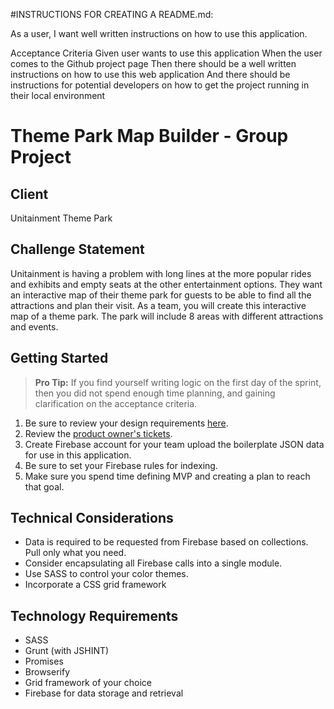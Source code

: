 #INSTRUCTIONS FOR CREATING A README.md:

As a user, I want well written instructions on how to use this application.

Acceptance Criteria
Given user wants to use this application
When the user comes to the Github project page
Then there should be a well written instructions on how to use this web application
And there should be instructions for potential developers on how to get the project running in their local environment



# Theme Park Map Builder - Group Project

## Client
Unitainment Theme Park

## Challenge Statement
Unitainment is having a problem with long lines at the more popular rides and exhibits and empty seats at the other entertainment options. They want an interactive map of their theme park for guests to be able to find all the attractions and plan their visit. As a team, you will create this interactive map of a theme park. The park will include 8 areas with different attractions and events.


## Getting Started

> **Pro Tip:** If you find yourself writing logic on the first day of the sprint, then you did not spend enough time planning, and gaining clarification on the acceptance criteria.

1. Be sure to review your design requirements [here](https://sites.google.com/susanculkin.com/fewdd-b/design-subjects/week-8/theme-park-project). 
1. Review the [product owner's tickets](https://github.com/nashville-software-school/group-project-uix-theme-park/issues).
1. Create Firebase account for your team upload the boilerplate JSON data for use in this application.
1. Be sure to set your Firebase rules for indexing.
1. Make sure you spend time defining MVP and creating a plan to reach that goal.



## Technical Considerations
* Data is required to be requested from Firebase based on collections. Pull only what you need.
* Consider encapsulating all Firebase calls into a single module.
* Use SASS to control your color themes.
* Incorporate a CSS grid framework

## Technology Requirements
* SASS 
* Grunt (with JSHINT) 
* Promises
* Browserify
* Grid framework of your choice
* Firebase for data storage and retrieval



